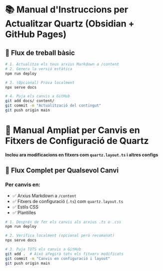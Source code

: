 # 📚 Manual d'Instruccions per Actualitzar Quartz (Obsidian + GitHub Pages)

## 🔄 Flux de treball bàsic

```bash
# 1. Actualitza els teus arxius Markdown a /content
# 2. Genera la versió estàtica
npm run deploy

# 3. (Opcional) Prova localment
npx serve docs

# 4. Puja els canvis a GitHub
git add docs/ content/
git commit -m "Actualització del contingut"
git push origin main
```

# 📝 Manual Ampliat per Canvis en Fitxers de Configuració de Quartz

**Inclou ara modificacions en fitxers com `quartz.layout.ts` i altres configs**

## 🔄 Flux Complet per Qualsevol Canvi

### Per canvis en:
- ✅ Arxius Markdown a `/content`
- ✅ Fitxers de configuració (`.ts`) com `quartz.layout.ts`
- ✅ Estils CSS
- ✅ Plantilles

```bash
# 1. Després de fer els canvis als arxius .ts o .css
npm run deploy

# 2. Verifica localment (opcional però recomanat)
npx serve docs

# 3. Puja TOTS els canvis a GitHub
git add .  # Això afegirà tots els fitxers modificats
git commit -m "Canvis en configuració i layout"
git push origin main